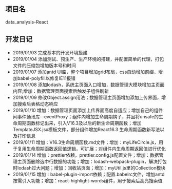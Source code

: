 ## 项目名
data_analysis-React

## 开发日记
- 2019/01/03  完成基本的开发环境搭建
- 2019/01/04  添加测试、预生产、生产环境的搭建，并配置简单的代理，打包文件的压缩包增加版本号和时间
- 2019/01/07  添加antd UI库，整个项目增加grid布局，css自动增加前缀，增加babel-polyfill以修复IE11报错
- 2019/01/08  添加lodash，系统主页面入口增加，数据管理大模块增加主页面内容;增加：数据管理页面搜索后触发子组件刷新
- 2019/01/09  修改Object.assign用法；数据管理主页面增加添加上传界面，增加搜索后表格动态响应
- 2019/01/10  增加：数据管理页面添加上传界面高度自适应；增加自己的组件间事件通讯库--eventProxy；组件内增加生命周期钩子，并且将unsafe的生命周期函数标记出来，引入V16.3及以后的新生命周期函数；增加TemplateJSX.jsx模板文件，部分组件增加React16.3 生命周期函数新写法以及打印信息
- 2019/01/11  增加：V16.3生命周期函数.md文件；增加：myLifeCircle.js，用于复用生命周期函数返回值逻辑，可扩展；对组件内生命周期返回值进行优化
- 2019/01/14  增加：prettier依赖，prettier.config.js配置文件；增加：数据管理主页面删除选中行数据的功能；增加：lodash-webpack-plugin，解决打包时lodash过大问题；增加：回收站页面；增加：myUtil.js里的Collection模块
- 2019/01/15  增加：babel-plugin-import依赖；配置.babelrc文件，增加antd按需引入功能；增加：react-highlight-words组件，用于搜索后高亮搜索值